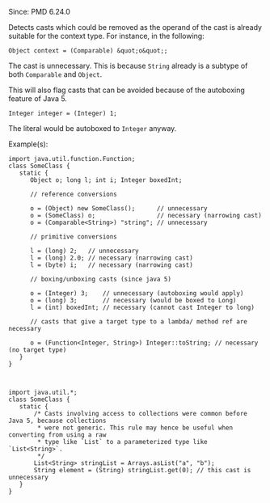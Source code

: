 Since: PMD 6.24.0

Detects casts which could be removed as the operand of the cast is already suitable
for the context type. For instance, in the following:
```
Object context = (Comparable) &quot;o&quot;;
```
The cast is unnecessary. This is because `String` already is a subtype of both
`Comparable` and `Object`.

This will also flag casts that can be avoided because of the autoboxing feature of Java 5.
```
Integer integer = (Integer) 1;
```
The literal would be autoboxed to `Integer` anyway.

Example(s):
```
import java.util.function.Function;
class SomeClass {
   static {
      Object o; long l; int i; Integer boxedInt;

      // reference conversions

      o = (Object) new SomeClass();      // unnecessary
      o = (SomeClass) o;                 // necessary (narrowing cast)
      o = (Comparable<String>) "string"; // unnecessary

      // primitive conversions

      l = (long) 2;   // unnecessary
      l = (long) 2.0; // necessary (narrowing cast)
      l = (byte) i;   // necessary (narrowing cast)

      // boxing/unboxing casts (since java 5)

      o = (Integer) 3;    // unnecessary (autoboxing would apply)
      o = (long) 3;       // necessary (would be boxed to Long)
      l = (int) boxedInt; // necessary (cannot cast Integer to long)

      // casts that give a target type to a lambda/ method ref are necessary

      o = (Function<Integer, String>) Integer::toString; // necessary (no target type)
   }
}

        

import java.util.*;
class SomeClass {
   static {
       /* Casts involving access to collections were common before Java 5, because collections
        * were not generic. This rule may hence be useful when converting from using a raw
        * type like `List` to a parameterized type like `List<String>`.
        */
       List<String> stringList = Arrays.asList("a", "b");
       String element = (String) stringList.get(0); // this cast is unnecessary
   }
}
```
